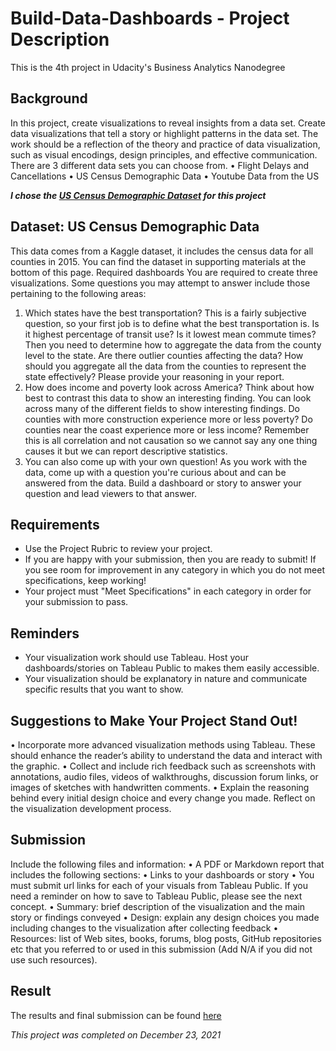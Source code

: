 # Build-Data-Dashboards - Project Description
This is the 4th project in Udacity's Business Analytics Nanodegree
## Background
In this project, create visualizations to reveal insights from a data set. Create data visualizations that tell a story or highlight patterns in the data set. The work should be a reflection of the theory and practice of data visualization, such as visual encodings, design principles, and effective communication.
There are 3 different data sets you can choose from.
•	Flight Delays and Cancellations
•	US Census Demographic Data
•	Youtube Data from the US

***I chose the [US Census Demographic Dataset]( https://video.udacity-data.com/topher/2018/March/5ab3e98c_acs2015-county-data/acs2015-county-data.csv) for this project***

## Dataset: US Census Demographic Data
This data comes from a Kaggle dataset, it includes the census data for all counties in 2015. You can find the dataset in supporting materials at the bottom of this page. Required dashboards
You are required to create three visualizations. Some questions you may attempt to answer include those pertaining to the following areas:
1.	Which states have the best transportation?
This is a fairly subjective question, so your first job is to define what the best transportation is. Is it highest percentage of transit use? Is it lowest mean commute times? Then you need to determine how to aggregate the data from the county level to the state. Are there outlier counties affecting the data? How should you aggregate all the data from the counties to represent the state effectively? Please provide your reasoning in your report.
2.	How does income and poverty look across America?
Think about how best to contrast this data to show an interesting finding. You can look across many of the different fields to show interesting findings. Do counties with more construction experience more or less poverty? Do counties near the coast experience more or less income? Remember this is all correlation and not causation so we cannot say any one thing causes it but we can report descriptive statistics.
3.	You can also come up with your own question!
As you work with the data, come up with a question you're curious about and can be answered from the data. Build a dashboard or story to answer your question and lead viewers to that answer.

## Requirements
- Use the Project Rubric to review your project. 
- If you are happy with your submission, then you are ready to submit! If you see room for improvement in any category in which you do not meet specifications, keep working!
- Your project must "Meet Specifications" in each category in order for your submission to pass.

## Reminders
- Your visualization work should use Tableau. Host your dashboards/stories on Tableau Public to makes them easily accessible.
- Your visualization should be explanatory in nature and communicate specific results that you want to show.

## Suggestions to Make Your Project Stand Out!
•	Incorporate more advanced visualization methods using Tableau. These should enhance the reader’s ability to understand the data and interact with the graphic.
•	Collect and include rich feedback such as screenshots with annotations, audio files, videos of walkthroughs, discussion forum links, or images of sketches with handwritten comments.
•	Explain the reasoning behind every initial design choice and every change you made. Reflect on the visualization development process.

## Submission
Include the following files and information:
•	A PDF or Markdown report that includes the following sections:
•	Links to your dashboards or story
•	You must submit url links for each of your visuals from Tableau Public. If you need a reminder on how to save to Tableau Public, please see the next concept.
•	Summary: brief description of the visualization and the main story or findings conveyed
•	Design: explain any design choices you made including changes to the visualization after collecting feedback
•	Resources: list of Web sites, books, forums, blog posts, GitHub repositories etc that you referred to or used in this submission (Add N/A if you did not use such resources).

## Result
The results and final submission can be found [here](https://github.com/KOdoi-OJ/Build-Data-Dashboards/blob/main/Project%204%20-%20Build%20Data%20Dashboards%20final.pdf)



*This project was completed on December 23, 2021*
